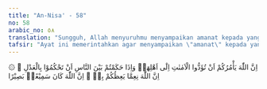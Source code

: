 ```yaml
---
title: "An-Nisa' - 58"
no: 58
arabic_no: ٥٨
translation: "Sungguh, Allah menyuruhmu menyampaikan amanat kepada yang berhak menerimanya, dan apabila kamu menetapkan hukum di antara manusia hendaknya kamu menetapkannya dengan adil. Sungguh, Allah sebaik-baik yang memberi pengajaran kepadamu. Sungguh, Allah Maha Mendengar, Maha Melihat."
tafsir: "Ayat ini memerintahkan agar menyampaikan \"amanat\" kepada yang berhak. Pengertian \"amanat\" dalam ayat ini, ialah sesuatu yang dipercayakan kepada seseorang untuk dilaksanakan dengan sebaik-baiknya. Kata \"amanat\" dengan pengertian ini sangat luas, meliputi \"amanat\" Allah kepada hamba-Nya, amanat seseorang kepada sesamanya dan terhadap dirinya sendiri.\n\nAmanat Allah terhadap hamba-Nya yang harus dilaksanakan antara lain: melaksanakan apa yang diperintahkan-Nya dan menjauhi larangan-Nya. Semua nikmat Allah berupa apa saja hendaklah kita manfaatkan untuk taqarrub (mendekatkan diri) kepada-Nya.\n\nAmanat seseorang terhadap sesamanya yang harus dilaksanakan antara lain: mengembalikan titipan kepada yang punya dengan tidak kurang suatu apa pun, tidak menipunya, memelihara rahasia dan lain sebagainya dan termasuk juga di dalamnya ialah:\n\na. Sifat adil penguasa terhadap rakyat dalam bidang apa pun dengan tidak membeda-bedakan antara satu dengan yang lain di dalam pelaksanaan hukum, sekalipun terhadap keluarga dan anak sendiri, sebagaimana ditegaskan Allah dalam ayat ini.\n\n¦ Dan apabila kamu menetapkan hukum di antara manusia hendaknya kamu menetapkannya dengan adil.... (an-Nisa'/4:58).\n\nDalam hal ini cukuplah Nabi Muhammad saw menjadi contoh. Di dalam satu pernyataannya beliau bersabda:\n\n\"Andaikata Fatimah binti Muhammad mencuri, niscaya saya potong tangannya\" (Riwayat asy-Syaikhan dari 'Â'isyah).\n\nb.Sifat adil ulama (yaitu orang yang berilmu pengetahuan) terhadap orang awam, seperti menanamkan ke dalam hati mereka akidah yang benar, membimbingnya kepada amal yang bermanfaat baginya di dunia dan di akhirat, memberikan pendidikan yang baik, menganjurkan usaha yang halal, memberikan nasihat-nasihat yang menambah kuat imannya, menyelamatkan dari perbuatan dosa dan maksiat, membangkitkan semangat untuk berbuat baik dan melakukan kebajikan, mengeluarkan fatwa yang berguna dan bermanfaat di dalam melaksanakan syariat dan ketentuan Allah.\n\nc.Sifat adil seorang suami terhadap istrinya, begitu pun sebaliknya, seperti melaksanakan kewajiban masing-masing terhadap yang lain, tidak membeberkan rahasia pihak yang lain, terutama rahasia khusus antara keduanya yang tidak baik diketahui orang lain.\n\nAmanat seseorang terhadap dirinya sendiri; seperti berbuat sesuatu yang menguntungkan dan bermanfaat bagi dirinya dalam soal dunia dan agamanya. Janganlah ia membuat hal-hal yang membahayakannya di dunia dan akhirat, dan lain sebagainya.\n\nAjaran yang sangat baik ini yaitu melaksanakan amanah dan hukum dengan seadil-adilnya, jangan sekali-kali diabaikan, tetapi hendaklah diindahkan, diperhatikan dan diterapkan dalam hidup dan kehidupan kita, untuk dapat mencapai kebahagiaan dunia dan akhirat."
---
```

۞ اِنَّ اللّٰهَ يَأْمُرُكُمْ اَنْ تُؤَدُّوا الْاَمٰنٰتِ اِلٰٓى اَهْلِهَاۙ وَاِذَا حَكَمْتُمْ بَيْنَ النَّاسِ اَنْ تَحْكُمُوْا بِالْعَدْلِ ۗ اِنَّ اللّٰهَ نِعِمَّا يَعِظُكُمْ بِهٖ ۗ اِنَّ اللّٰهَ كَانَ سَمِيْعًاۢ بَصِيْرًا